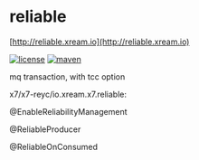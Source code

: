 # reliable
   [http://reliable.xream.io](http://reliable.xream.io)

[![license](https://img.shields.io/github/license/x-ream/reliable.svg)](https://www.apache.org/licenses/LICENSE-2.0.html)
[![maven](https://img.shields.io/maven-central/v/io.xream.reliable/reliable.svg)](https://search.maven.org/search?q=io.xream)

mq transaction, with tcc option


x7/x7-reyc/io.xream.x7.reliable:

@EnableReliabilityManagement

@ReliableProducer

@ReliableOnConsumed

